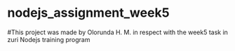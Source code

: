 # nodejs_assignment_week5

#This project was made by Olorunda H. M. in respect with the week5 task in zuri Nodejs training program
